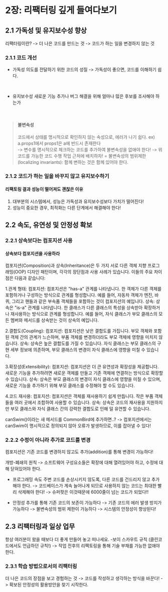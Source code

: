 # 2장: 리팩터링 깊게 들여다보기

## 2.1 가독성 및 유지보수성 향상

리팩터링이란?
-> 더 나은 코드를 만드는 것
-> 코드가 하는 일을 변경하지 않는 것

### 2.1.1 코드 개선

- 가독성
  의도를 전달하기 위한 코드의 성질
  -> 가독성이 좋으면, 코드를 이해하기 쉽다.

<br/>

- 유지보수성
  새로운 기능 추가나 버그 해결을 위해 얼마나 많은 후보를 조사해야 하는가
  <br/>

<br/>

> #### 불변속성
>
> 코드에서 상태를 명시적으로 확인하지 않는 속성으로, 에러가 나기 쉽다.
> ex) a.props1에서 props1은 a에 반드시 존재한다
> <br/>
> -> 변수를 명시적으로 체크하는 코드를 추가하여 불변속성을 없애야 한다!
> -> 위 코드를 가능한 코드 수행 작업 근처에 배치하자!
> = 불변속성의 범위제한(localizing invariants): 함께 변하는 것은 함께 있어야 한다.

### 2.1.2 코드가 하는 일을 바꾸지 않고 유지보수하기

#### 리팩토링 결과 성능이 떨어져도 괜찮은 이유

1. 대부분의 시스템에서, 성능은 가독성과 유지보수성보다 가치가 떨어진다!
2. 성능이 중요한 경우, 최적화는 다른 단계에서 해결해야 한다!

## 2.2 속도, 유연성 및 안정성 확보

### 2.2.1 상속보다는 컴포지션 사용

#### 상속보다 컴포지션을 사용하라

컴포지션(Composition)과 상속(Inheritance)은 두 가지 서로 다른 객체 지향 프로그래밍(OOP) 디자인 패턴이며, 각각의 장단점과 사용 사례가 있습니다. 이들의 주요 차이점은 다음과 같습니다:

1.관계 형태:
컴포지션: 컴포지션은 "has-a" 관계를 나타냅니다. 한 객체가 다른 객체를 포함하거나 구성하는 방식으로 관계를 형성합니다. 예를 들어, 자동차 객체가 엔진, 바퀴, 그리고 핸들과 같은 부속품 객체들을 포함하는 것이 컴포지션의 예입니다.
상속: 상속은 "is-a" 관계를 나타냅니다. 한 클래스가 다른 클래스의 특성을 상속받아 확장하거나 재사용하는 방식으로 관계를 형성합니다. 예를 들어, 자식 클래스가 부모 클래스의 모든 멤버와 메서드를 상속받는 것이 상속의 예입니다.

2.결합도(Coupling):
컴포지션: 컴포지션은 낮은 결합도를 가집니다. 부모 객체와 포함된 객체 간의 관계가 느슨하며, 부품 객체를 변경하더라도 부모 객체에 영향을 미치지 않습니다.
상속: 상속은 높은 결합도를 가질 수 있습니다. 자식 클래스는 부모 클래스의 구현 세부 정보에 의존하며, 부모 클래스의 변경이 자식 클래스에 영향을 미칠 수 있습니다.

3.확장성(Extensibility):
컴포지션: 컴포지션은 더 큰 유연성과 확장성을 제공합니다. 새로운 기능을 추가하려면 새로운 객체를 만들고 기존 객체에 연결하는 방식으로 확장할 수 있습니다.
상속: 상속은 부모 클래스의 변경이 자식 클래스에 영향을 미칠 수 있으며, 새로운 기능을 추가하기 위해 부모 클래스를 수정해야 할 수도 있습니다.

4.코드 재사용:
컴포지션: 컴포지션은 객체를 재사용하기 쉽게 만듭니다. 작은 부품 객체들을 여러 곳에서 조합하여 사용할 수 있습니다.
상속: 상속은 코드의 재사용을 지원하지만 부모 클래스와 자식 클래스 간의 강력한 결합도로 인해 덜 유연할 수 있습니다.

canSwim()이라는 새 메서드를 CommonBird에 추가하면..?
-> 컴포지션에서는 canSwim이 명시적으로 정의되지 않아 오류가 발생하므로, 이를 잡아낼 수 있다!

### 2.2.2 수정이 아니라 추가로 코드를 변경

컴포지션은 기존 코드를 변경하지 않고도 추가(addition)를 통해 변경이 가능하다!

개방-폐쇄의 원칙
-> 소프트웨어 구성요소들은 확장에 대해 열려있어야 하고, 수정에 대해 닫혀있어야 한다.

- 프로그래밍 속도
  주변 코드를 손상시키지 않도록, 다른 코드를 건드리지 않고 추가해야 한다.
  -> 코드베이스가 계속 늘어나게 되므로 사용하지 않는 코드는 최대한 빨리 삭제해야 한다!
  -> 슈퍼팟은 이것때문에 6000줄이 넘는 코드가 되었다!!

- 안정성
  추가를 통해 기존 코드의 보존이 가능하다
  -> 기존 코드의 에러 발생 방지가 가능하다
  -> 불변속성의 범위 제한이 가능하다
  -> 시스템의 안정성이 향상된다!

## 2.3 리팩터링과 일상 업무

항상 여러분이 왔을 때보다 더 좋게 만들어 놓고 떠나세요. -보이 스카우트 규칙
(클린코드에서도 언급하던 규칙!)
-> 작업 전후의 리팩토링을 통해 기술 부채를 가능한 없애야 한다.

### 2.3.1 학습 방법으로서의 리팩터링

더 나은 코드의 장점을 보고 경험하는 것
-> 코드를 작성하고 생각하는 방식을 바꾼다!
-> 확보된 안정성의 활용방안을 찾기 시작한다.
